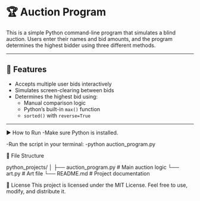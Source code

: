 # 🏆 Auction Program

This is a simple Python command-line program that simulates a blind auction. Users enter their names and bid amounts, and the program determines the highest bidder using three different methods.

---

## 📌 Features

- Accepts multiple user bids interactively
- Simulates screen-clearing between bids
- Determines the highest bid using:
  - Manual comparison logic
  - Python’s built-in `max()` function
  - `sorted()` with `reverse=True`

---

▶️ How to Run
  -Make sure Python is installed.

  -Run the script in your terminal:
    -python auction_program.py

  🧾 File Structure

python_projects/
│
├── auction_program.py     # Main auction logic
└── art.py                 # Art file
└── README.md              # Project documentation

📄 License
This project is licensed under the MIT License. Feel free to use, modify, and distribute it.
